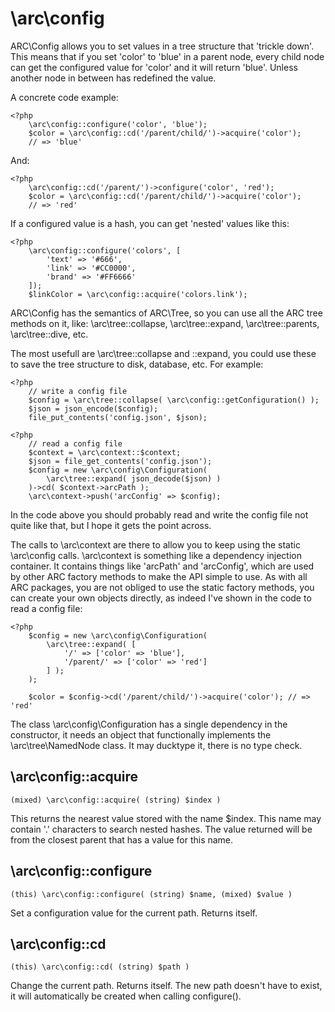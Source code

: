 \arc\config
===========

ARC\Config allows you to set values in a tree structure that 'trickle down'. This means that if you set 'color' to 'blue' in a parent node, every child node can get the configured value for 'color' and it will return 'blue'. Unless another node in between has redefined the value.

A concrete code example:

	<?php
		\arc\config::configure('color', 'blue');
		$color = \arc\config::cd('/parent/child/')->acquire('color');
		// => 'blue'

And:

	<?php
		\arc\config::cd('/parent/')->configure('color', 'red');
		$color = \arc\config::cd('/parent/child/')->acquire('color');
		// => 'red'

If a configured value is a hash, you can get 'nested' values like this:

	<?php
		\arc\config::configure('colors', [
			'text' => '#666',
			'link' => '#CC0000',
			'brand' => '#FF6666'
		]);
		$linkColor = \arc\config::acquire('colors.link');

ARC\Config has the semantics of ARC\Tree, so you can use all the ARC tree methods on it, like: \arc\tree::collapse, \arc\tree::expand, \arc\tree::parents, \arc\tree::dive, etc.

The most usefull are \arc\tree::collapse and ::expand, you could use these to save the tree structure to disk, database, etc. For example:

	<?php
		// write a config file
		$config = \arc\tree::collapse( \arc\config::getConfiguration() );
		$json = json_encode($config);
		file_put_contents('config.json', $json);

	<?php
		// read a config file
		$context = \arc\context::$context;
		$json = file_get_contents('config.json');
		$config = new \arc\config\Configuration( 
			\arc\tree::expand( json_decode($json) )
		)->cd( $context->arcPath );
		\arc\context->push('arcConfig' => $config);

In the code above you should probably read and write the config file not quite like that, but I hope it gets the point across. 

The calls to \arc\context are there to allow you to keep using the static \arc\config calls. \arc\context is something like a dependency injection container. It contains things like 'arcPath' and 'arcConfig', which are used by other ARC factory methods to make the API simple to use. As with all ARC packages, you are not obliged to use the static factory methods, you can create your own objects directly, as indeed I've shown in the code to read a config file:

	<?php
		$config = new \arc\config\Configuration(
			\arc\tree::expand( [
				'/' => ['color' => 'blue'],
				'/parent/' => ['color' => 'red']
			] );
		);

		$color = $config->cd('/parent/child/')->acquire('color'); // => 'red'

The class \arc\config\Configuration has a single dependency in the constructor, it needs an object that functionally implements the \arc\tree\NamedNode class. It may ducktype it, there is no type check.

\arc\config::acquire
--------------------
	(mixed) \arc\config::acquire( (string) $index )

This returns the nearest value stored with the name $index. This name may contain '.' characters to search nested hashes. The value returned will be from the closest parent that has a value for this name.

\arc\config::configure
----------------------
	(this) \arc\config::configure( (string) $name, (mixed) $value )

Set a configuration value for the current path. Returns itself. 

\arc\config::cd
---------------
	(this) \arc\config::cd( (string) $path )

Change the current path. Returns itself. The new path doesn't have to exist, it will automatically be created when calling configure().
